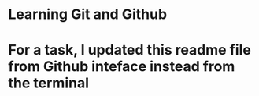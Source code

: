 # Learning Git and Github

# For a task, I updated this readme file from Github inteface instead from the terminal
